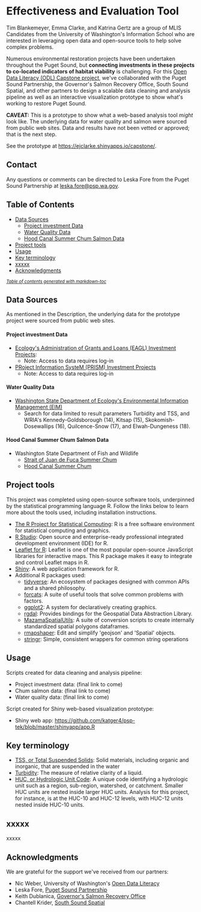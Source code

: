 # Effectiveness and Evaluation Tool
Tim Blankemeyer, Emma Clarke, and Katrina Gertz are a group of MLIS Candidates from the University of Washington's Information School who are interested in leveraging open data and open-source tools to help solve complex problems.

Numerous environmental restoration projects have been undertaken throughout the Puget Sound, but **connecting investments in these projects to co-located indicators of habitat viability** is challenging. For this [Open Data Literacy (ODL) Capstone project](https://ischool.uw.edu/capstone/projects/2017/opening-data-visualizing-effectiveness-puget-sound-restoration-efforts), we've collaborated with the Puget Sound Partnership, the Governor's Salmon Recovery Office, South Sound Spatial, and other partners to design a scalable data cleaning and analysis pipeline as well as an interactive visualization prototype to show what's working to restore Puget Sound. 

**CAVEAT:** This is a prototype to show what a web-based analysis tool *might* look like. The underlying data for water quality and salmon were sourced from public web sites. Data and results have not been vetted or approved; that is the next step.

See the prototype at https://ejclarke.shinyapps.io/capstone/.

## Contact
Any questions or comments can be directed to Leska Fore from the Puget Sound Partnership at leska.fore@psp.wa.gov.

## Table of Contents

- [Data Sources](#data-sources)
    + [Project investment Data](#project-investment-data-)
    + [Water Quality Data](#water-quality-data-)
    + [Hood Canal Summer Chum Salmon Data](#hood-canal-summer-chum-salmon-data-)
- [Project tools](#project-tools)
- [Usage](#usage)
- [Key terminology](#key-terminology)
- [xxxxx](#xxxxx)
- [Acknowledgments](#acknowledgments)

<small><i><a href='http://ecotrust-canada.github.io/markdown-toc/'>Table of contents generated with markdown-toc</a></i></small>

## Data Sources
As mentioned in the Description, the underlying data for the prototype project were sourced from public web sites.

#### Project investment Data

* [Ecology's Administration of Grants and Loans (EAGL) Investment Projects](http://www.ecy.wa.gov/funding/EAGL.html):
	* Note: Access to data requires log-in
* [PRoject Information SysteM (PRISM) Investment Projects](http://www.rco.wa.gov/prism_app/about_prism.shtml)
	* Note: Access to data requires log-in

#### Water Quality Data

* [Washington State Department of Ecology's Environmental Information Management (EIM)](http://www.ecy.wa.gov/eim/)
	* Search for data limited to result parameters Turbidity and TSS, and WRIA's Kennedy-Goldsborough (14), Kitsap (15), Skokomish-Dosewallips (16), Quilcence-Snow (17), and Elwah-Dungeness (18).

#### Hood Canal Summer Chum Salmon Data

* Washington State Department of Fish and Wildlife
	* [Strait of Juan de Fuca Summer Chum](https://fortress.wa.gov/dfw/score/score/species/population_details.jsp?stockId=2500)
	* [Hood Canal Summer Chum](https://fortress.wa.gov/dfw/score/score/species/population_details.jsp?stockId=2300)

## Project tools
This project was completed using open-source software tools, underpinned by the statistical programming language R. Follow the links below to learn more about the tools used, including installation instructions.

* [The R Project for Statistical Computing](https://www.r-project.org/): R is a free software environment for statistical computing and graphics. 
* [R Studio](https://www.rstudio.com/): Open source and enterprise-ready professional integrated development environment \(IDE\) for R.
* [Leaflet for R](https://rstudio.github.io/leaflet/): Leaflet is one of the most popular open-source JavaScript libraries for interactive maps. This R package makes it easy to integrate and control Leaflet maps in R.
* [Shiny](https://shiny.rstudio.com/): A web application framework for R.
* Additional R packages used: 
	* [tidyverse](http://tidyverse.org/): An ecosystem of packages designed with common APIs and a shared philosophy.
	* [forcats](http://forcats.tidyverse.org/): A suite of useful tools that solve common problems with factors.
	* [ggplot2](http://ggplot2.tidyverse.org/): A system for declaratively creating graphics.
	* [rgdal](https://cran.r-project.org/web/packages/rgdal/index.html): Provides bindings for the Geospatial Data Abstraction Library.
	* [MazamaSpatialUtils](https://cran.r-project.org/web/packages/MazamaSpatialUtils/index.html): A suite of conversion scripts to create internally standardized spatial polygons dataframes.
	* [rmapshaper](https://cran.r-project.org/web/packages/rmapshaper/index.html): Edit and simplify 'geojson' and 'Spatial' objects.
	* [stringr](https://cran.r-project.org/web/packages/stringr/index.html): Simple, consistent wrappers for common string operations

## Usage
Scripts created for data cleaning and analysis pipeline:

* Project investment data: \(final link to come\)
* Chum salmon data: \(final link to come\)
* Water quality data: \(final link to come\)

Script created for Shiny web-based visualization prototype:

* Shiny web app: https://github.com/katger4/psp-tek/blob/master/shinyapp/app.R

## Key terminology

* [TSS, or Total Suspended Solids](https://www.ndhealth.gov/WQ/SW/Z6_WQ_Standards/WQ_TSS.htm): Solid materials, including organic and inorganic, that are suspended in the water
* [Turbidity](https://water.usgs.gov/edu/turbidity.html): The measure of relative clarity of a liquid.
* [HUC, or Hydrologic Unit Code](https://water.usgs.gov/GIS/huc.html): A unique code identifying a hydrologic unit such as a region, sub-region, watershed, or catchment. Smaller HUC units are nested inside larger HUC units. Analysis for this project, for instance, is at the HUC-10 and HUC-12 levels, with HUC-12 units nested inside HUC-10 units.

## xxxxx
xxxxx

## Acknowledgments
We are grateful for the support we've received from our partners:

* Nic Weber, University of Washington's [Open Data Literacy](https://odl.ischool.uw.edu/)
* Leska Fore, [Puget Sound Partnership](http://www.psp.wa.gov/)
* Keith Dublanica, [Governor's Salmon Recovery Office](http://www.rco.wa.gov/salmon_recovery/gsro.shtml)
* Chantell Krider, [South Sound Spatial](https://www.southsoundspatial.com/)